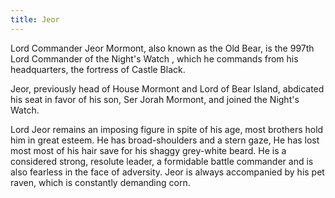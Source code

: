 ```yaml
---
title: Jeor
---
```


Lord Commander Jeor Mormont, also known as the Old Bear, is the 997th Lord Commander of the Night's Watch , which he commands from his headquarters, the fortress of Castle Black.

Jeor, previously head of House Mormont and Lord of Bear Island, abdicated his seat in favor of his son, Ser Jorah Mormont, and joined the Night's Watch.

Lord Jeor remains an imposing figure in spite of his age, most brothers hold him in great esteem. He has broad-shoulders and a stern gaze, He has lost most most of his hair save for his shaggy grey-white beard. He is a considered strong, resolute leader, a formidable battle commander and is also fearless in the face of adversity. Jeor is always accompanied by his pet raven, which is constantly demanding corn. 


